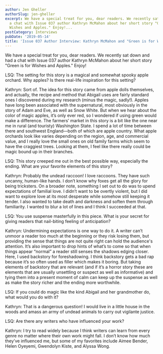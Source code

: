 ```yaml
---
author: Jen Gheller
authorSlug: jen-gheller
excerpt: We have a special treat for you, dear readers. We recently sat down and had
  a chat with Issue 037 author Kathryn McMahon about her short story "Green is for
  Wishes and Apples." Enjoy!...
postCategory: Interviews
pubDate: '2019-05-14'
title: 'Issue 037 Author Interview: Kathryn McMahon and "Green is for Wishes and Apples"'
---
```

We have a special treat for you, dear readers. We recently sat down and had a chat with Issue 037 author Kathryn McMahon about her short story "Green is for Wishes and Apples." Enjoy!

LSQ: The setting for this story is a magical and somewhat spooky apple orchard. Why apples? Is there real-life inspiration for this setting?

Kathryn: Sort of. The idea for this story came from apple dolls themselves, and actually, the recipe and method that Abigail uses are fairly standard ones I discovered during my research (minus the magic, sadly!). Apples have long been associated with the supernatural, most obviously in the story of Adam and Eve, as well as Snow White. But when we hear about the color of magic apples, it’s only ever red, so I wondered if using green would make a difference. The farmers’ market in this story is a bit like the one near me in rural (and touristy) Washington State. I spend a lot of time between there and southwest England—both of which are apple country. What apple orchards look like varies depending on the region, age, and commercial value, and I really love the small ones on old family farms which seem to have the craggiest trees. Looking at them, I feel like there really could be magic bound up in their branches.

LSQ: This story creeped me out in the best possible way, especially the ending. What are your favorite elements of this story?

Kathryn: Probably the undead raccoon! I love raccoons. They have such uncanny, human-like hands. I don’t know why foxes get all the glory for being tricksters. On a broader note, something I set out to do was to upend expectations of familial love. I didn’t want to be overtly violent, but I did want to explore love at its most desperate while somehow still keeping it tender. I also wanted to take death and darkness and soften them through familiarity. I wanted to blur a lot of lines and I think I succeeded at that.

LSQ: You use suspense masterfully in this piece. What is your secret for giving readers that nail-biting feeling of anticipation?

Kathryn: Undermining expectations is one way to do it. A writer can’t unmoor a reader too much at the beginning or they risk losing them, but providing the sense that things are not quite right can hold the audience's attention. It’s also important to drop hints of what’s to come so that when things appear “normal” a reader still senses the shadows edging closer. Here, I used backstory for foreshadowing. I think backstory gets a bad rap because it’s so often used as filler which makes it boring. But taking elements of backstory that are relevant (and if it’s a horror story these are elements that are usually unsettling or suspect as well as informative) and tying them into a present moment of calm can keep up the suspense as well as make the story richer and the ending more worthwhile.

LSQ: If you could do magic like the kind Abigail and her grandmother do, what would you do with it?

Kathryn: That is a dangerous question! I would live in a little house in the woods and amass an army of undead animals to carry out vigilante justice.

LSQ: Are there any writers who have influenced your work?

Kathryn: I try to read widely because I think writers can learn from every genre no matter where their own work might fall. I don’t know how much they’ve influenced me, but some of my favorites include Aimee Bender, Helen Oyeyemi, Gwendolyn Kiste, and Alyssa Wong.
